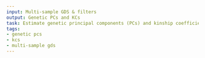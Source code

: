 ```yaml
---
input: Multi-sample GDS & filters
output: Genetic PCs and KCs
task: Estimate genetic principal components (PCs) and kinship coefficients (KCs)
tags:
- genetic pcs
- kcs
- multi-sample gds
---
```

